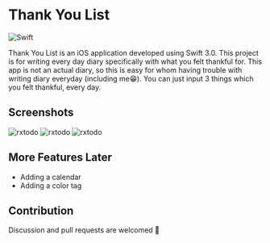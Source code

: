 Thank You List
======

![Swift](https://img.shields.io/badge/Swift-3.0-orange.svg)

Thank You List is an iOS application developed using Swift 3.0. This project is for writing every day diary specifically with what you felt thankful for. This app is not an actual diary, so this is easy for whom having trouble with writing diary everyday (including me😁). You can just input 3 things which you felt thankful, every day.




Screenshots
-----------
![rxtodo](thankYouList/img/list1.png)
![rxtodo](thankYouList/img/input.png)
![rxtodo](thankYouList/img/list2.png)


More Features Later
--------

* Adding a calendar
* Adding a color tag



Contribution
------------

Discussion and pull requests are welcomed 💖


